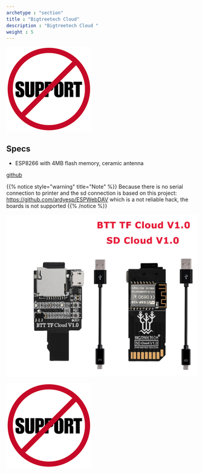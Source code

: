 ```yaml
---
archetype : "section"
title : "Bigtreetech Cloud"
description : "Bigtreetech Cloud "
weight : 5
---
```

![image](nosupport.png?width=200px)
## Specs
* ESP8266 with 4MB flash memory, ceramic antenna

[github](https://github.com/bigtreetech/BTT-SD-TF-Cloud-V1.0)

{{% notice style="warning" title="Note"  %}}
Because there is no serial connection to printer and the sd connection is based on this project: https://github.com/ardyesp/ESPWebDAV which is a not reliable hack, the boards is not supported 
{{% /notice %}}

![image](bttsdcloud.png?width=400px)

![image](nosupport.png?width=200px)
